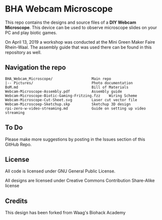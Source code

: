 # BHA Webcam Microscope

This repo contains the designs and source files of a **DIY Webcam Microscope**. This device can be used to observe microscope slides on your PC and play biotic games. 

On April 13, 2019 a workshop was conducted at the Mini Green Maker Faire Rhein-Waal. The assembly guide that was used there can be found in this repository as well.

## Navigation the repo

 	BHA_Webcam_Microscope/					Main repo
 	|-- Pictures/							Photo documentation
 	BoM.md									Bill of Materials
 	Webcam-Microscope-Assembly.pdf			Assembly guide
 	Webcam-Microscope-Biotic-Gaming-Fritzing.fzz	Wiring Scheme
 	Webcam-Microscope-Cut-Sheet.svg			Laser cut vector file
 	Webcam-Microscoep-Sketchup.skp			Sketchup 3D design
 	rpi-zero-w-video-streaming.md			Guide on setting up video streaming

## To Do

Please make more suggestions by posting in the Issues section of this GitHub Repo.

## License

All code is licensed under GNU General Public License.

All designs are licensed under Creative Commons Contribution Share-Alike license

## Credits

This design has been forked from Waag's Biohack Academy
